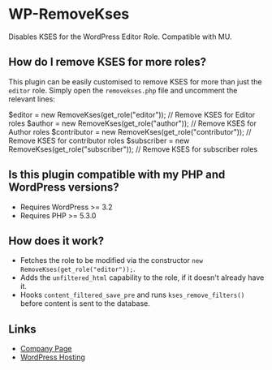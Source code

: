 WP-RemoveKses
=============

Disables KSES for the WordPress Editor Role. Compatible with MU.

## How do I remove KSES for more roles?

This plugin can be easily customised to remove KSES for more than just the `editor` role. Simply open the `removekses.php` file and uncomment the relevant lines:

  $editor       = new RemoveKses(get_role("editor")); // Remove KSES for Editor roles
  $author       = new RemoveKses(get_role("author")); // Remove KSES for Author roles
  $contributor  = new RemoveKses(get_role("contributor")); // Remove KSES for contributor roles
  $subscriber   = new RemoveKses(get_role("subscriber")); // Remove KSES for subscriber roles

## Is this plugin compatible with my PHP and WordPress versions?

* Requires WordPress >= 3.2
* Requires PHP >= 5.3.0

## How does it work?

* Fetches the role to be modified via the constructor `new RemoveKses(get_role("editor"));`.
* Adds the `unfiltered_html` capability to the role, if it doesn't already have it.
* Hooks `content_filtered_save_pre` and runs `kses_remove_filters()` before content is sent to the database.

## Links

+ [Company Page](http://ausweb.com.au/)
+ [WordPress Hosting](http://ausweb.com.au/web-applications/wordpress-hosting/)
